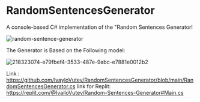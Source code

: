 # RandomSentencesGenerator
A console-based C# implementation of the "Random Sentences Generator!

![random-sentence-generator](https://user-images.githubusercontent.com/122825073/230965344-8abb03c3-301e-40ed-9046-3edbca0a9304.jpg)


The Generator is Based on the Following model:

![218323074-e79fbef4-3533-487e-9abc-e7881e0012b2](https://user-images.githubusercontent.com/122825073/230964563-77447dc9-89f6-4dbe-ac83-61cdc25ea59b.png)

Link : https://github.com/IvayloVutev/RandomSentencesGenerator/blob/main/RandomSentencesGenerator.cs
link for Replit: https://replit.com/@IvailoVutev/Random-Sentences-Generator#Main.cs
